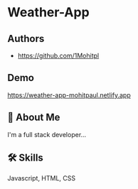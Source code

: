 # Weather-App


## Authors

- https://github.com/1Mohitpl


## Demo
https://weather-app-mohitpaul.netlify.app



## 🚀 About Me
I'm a full stack developer...


## 🛠 Skills
Javascript, HTML, CSS

